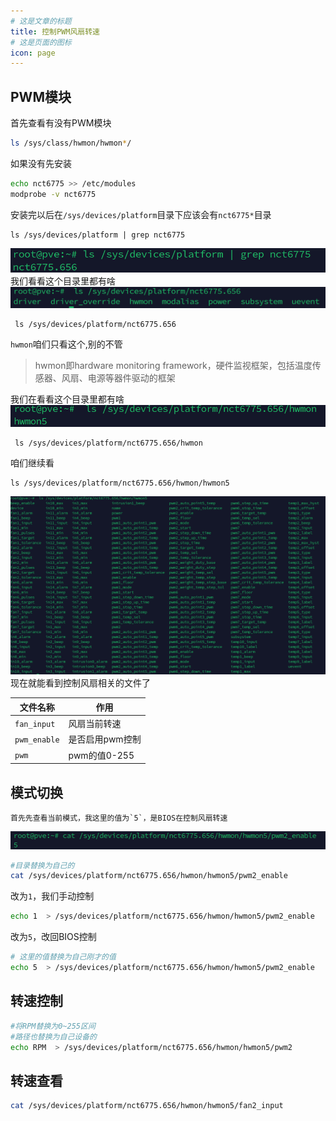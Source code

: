 ```yaml
---
# 这是文章的标题
title: 控制PWM风扇转速
# 这是页面的图标
icon: page
---
```

## PWM模块
首先查看有没有PWM模块
```bash
ls /sys/class/hwmon/hwmon*/
```
如果没有先安装
```bash
echo nct6775 >> /etc/modules
modprobe -v nct6775
```
安装完以后在`/sys/devices/platform`目录下应该会有`nct6775*`目录
```
ls /sys/devices/platform | grep nct6775
```
![](./20230827105242.png)
我们看看这个目录里都有啥
![](./20230827105449.png)
```
 ls /sys/devices/platform/nct6775.656
```
`hwmon`咱们只看这个,别的不管        
> hwmon即hardware monitoring framework，硬件监视框架，包括温度传感器、风扇、电源等器件驱动的框架              
 
我们在看看这个目录里都有啥
![](./20230827105732.png)
```
 ls /sys/devices/platform/nct6775.656/hwmon
```
咱们继续看
```
ls /sys/devices/platform/nct6775.656/hwmon/hwmon5
```
![](./20230827105817.png)
现在就能看到控制风扇相关的文件了

| 文件名称     | 作用           | 
| ---         | ---            | 
| `fan_input`  | 风扇当前转速    |
| `pwm_enable` | 是否启用pwm控制 | 
| `pwm`       | pwm的值0-255    |

## 模式切换

````danger
首先先查看当前模式，我这里的值为`5`，是BIOS在控制风扇转速
````
![](./20230827110756.png)
```bash
#目录替换为自己的    
cat /sys/devices/platform/nct6775.656/hwmon/hwmon5/pwm2_enable
```    
改为`1`，我们手动控制
```bash
echo 1  > /sys/devices/platform/nct6775.656/hwmon/hwmon5/pwm2_enable
```
改为`5`，改回BIOS控制
```bash
# 这里的值替换为自己刚才的值
echo 5  > /sys/devices/platform/nct6775.656/hwmon/hwmon5/pwm2_enable
```
## 转速控制
```bash
#将RPM替换为0~255区间
#路径也替换为自己设备的
echo RPM  > /sys/devices/platform/nct6775.656/hwmon/hwmon5/pwm2
```
## 转速查看
```bash
cat /sys/devices/platform/nct6775.656/hwmon/hwmon5/fan2_input
```